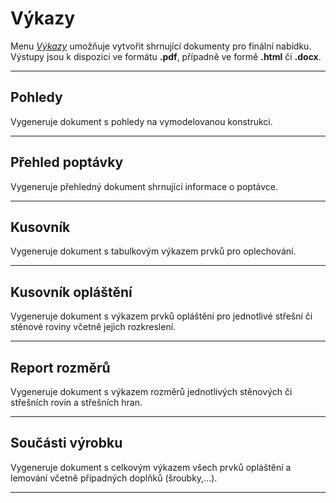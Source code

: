 
<h1>Výkazy</h1>

  <p>Menu <u><i>Výkazy</i></u> umožňuje vytvořit shrnující dokumenty pro finální nabídku. Výstupy jsou k dispozici ve formátu <b>.pdf</b>, případně ve formě <b>.html</b> či <b>.docx</b>.</p>

  <hr class="main">

  <h2>Pohledy</h2>
  <p>Vygeneruje dokument s pohledy na vymodelovanou konstrukci.</p>

  <hr class="main">

  <h2>Přehled poptávky</h2>
  <p>Vygeneruje přehledný dokument shrnující informace o poptávce.</p>

  <hr class="main">

  <h2>Kusovník</h2>
  <p>Vygeneruje dokument s tabulkovým výkazem prvků pro oplechování.</p>

  <hr class="main">

  <h2>Kusovník opláštění</h2>
  <p>Vygeneruje dokument s výkazem prvků opláštění pro jednotlivé střešní či stěnové roviny včetně jejich rozkreslení.</p>

  <hr class="main">

  <h2>Report rozměrů</h2>
  <p>Vygeneruje dokument s výkazem rozměrů jednotlivých stěnových či střešních rovin a střešních hran.</p>

  <hr class="main">

  <h2>Součásti výrobku</h2>
  <p>Vygeneruje dokument s celkovým výkazem všech prvků opláštění a lemování včetně případných doplňků (šroubky,...).</p>

  <hr class="main">

<!-- product: HiStruct Building Configurator -->

